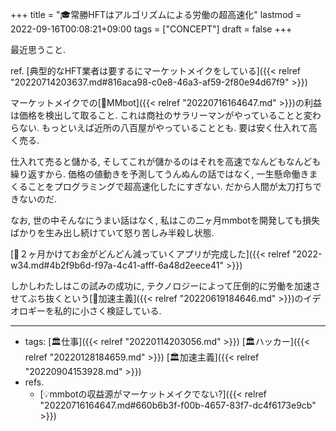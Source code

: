 +++
title = "🎓常勝HFTはアルゴリズムによる労働の超高速化"
lastmod = 2022-09-16T00:08:21+09:00
tags = ["CONCEPT"]
draft = false
+++

最近思うこと.

ref. [典型的なHFT業者は要するにマーケットメイクをしている]({{< relref "20220714203637.md#816aca98-c0e8-46a3-af59-2f80e94d67f9" >}})

マーケットメイクでの[📝MMbot]({{< relref "20220716164647.md" >}})の利益は価格を検出して取ること. これは商社のサラリーマンがやっていることと変わらない. もっといえば近所の八百屋がやっていることとも. 要は安く仕入れて高く売る.

仕入れて売ると儲かる, そしてこれが儲かるのはそれを高速でなんどもなんども繰り返すから. 価格の値動きを予測してうんぬんの話ではなく, 一生懸命働きまくることをプログラミングで超高速化したにすぎない. だから人間が太刀打ちできないのだ.

なお, 世の中そんなにうまい話はなく, 私はこの二ヶ月mmbotを開発しても損失ばかりを生み出し続けていて怒り苦しみ半殺し状態.

[💭２ヶ月かけてお金がどんどん減っていくアプリが完成した]({{< relref "2022-w34.md#4b2f9b6d-f97a-4c41-afff-6a48d2eece41" >}})

しかしわたしはこの試みの成功に, テクノロジーによって圧倒的に労働を加速させてぶち抜くという[📝加速主義]({{< relref "20220619184646.md" >}})のイデオロギーを私的に小さく検証している.

---

-   tags: [🏛仕事]({{< relref "20220114203056.md" >}}) [🏛ハッカー]({{< relref "20220128184659.md" >}}) [🏛加速主義]({{< relref "20220904153928.md" >}})
-   refs.
    -   [💡mmbotの収益源がマーケットメイクでない?]({{< relref "20220716164647.md#660b6b3f-f00b-4657-83f7-dc4f6173e9cb" >}})
